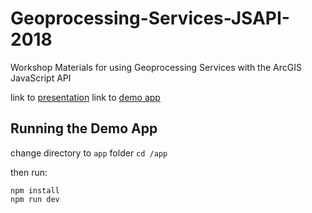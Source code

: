 # Geoprocessing-Services-JSAPI-2018
Workshop Materials for using Geoprocessing Services with the ArcGIS JavaScript API

link to [presentation](https://gis.bolton-menk.com/mn_gis/presentations/gp-services-2018/)
link to [demo app](https://gis.bolton-menk.com/mn_gis/presentations/gp-services-2018/app)

## Running the Demo App
change directory to `app` folder
`cd /app`

then run:
```npm
npm install
npm run dev
```
